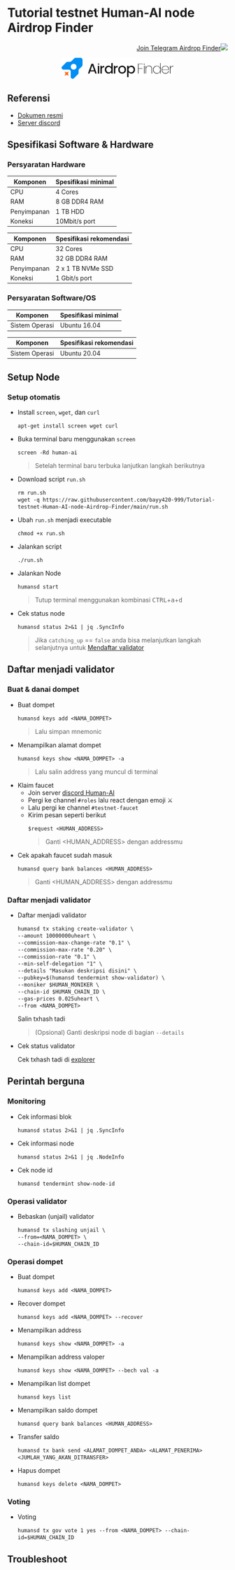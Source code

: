 # Tutorial testnet Human-AI node Airdrop Finder

<p style="font-size:14px" align="right">
<a href="https://t.me/airdropfind" target="_blank">Join Telegram Airdrop Finder<img src="https://user-images.githubusercontent.com/50621007/183283867-56b4d69f-bc6e-4939-b00a-72aa019d1aea.png" width="30"/></a>
</p>

<p align="center">
  <img height="auto" width="auto" src="https://raw.githubusercontent.com/bayy420-999/airdropfind/main/NavIcon.png">
</p>

## Referensi

* [Dokumen resmi](https://docs.humans.zone/run-nodes/testnet/joining-testnet.html)
* [Server discord](https://discord.gg/humansdotai)

## Spesifikasi Software & Hardware

### Persyaratan Hardware

| Komponen | Spesifikasi minimal |
|----------|---------------------|
|CPU|4 Cores|
|RAM|8 GB DDR4 RAM|
|Penyimpanan|1 TB HDD|
|Koneksi|10Mbit/s port|

| Komponen | Spesifikasi rekomendasi |
|----------|---------------------|
|CPU|32 Cores|
|RAM|32 GB DDR4 RAM|
|Penyimpanan|2 x 1 TB NVMe SSD|
|Koneksi|1 Gbit/s port|

### Persyaratan Software/OS

| Komponen | Spesifikasi minimal |
|----------|---------------------|
|Sistem Operasi|Ubuntu 16.04|

| Komponen | Spesifikasi rekomendasi |
|----------|---------------------|
|Sistem Operasi|Ubuntu 20.04|

## Setup Node

### Setup otomatis

* Install `screen`, `wget`, dan `curl`
  ```console
  apt-get install screen wget curl
  ```
* Buka terminal baru menggunakan `screen`
  ```console
  screen -Rd human-ai
  ```
  > Setelah terminal baru terbuka lanjutkan langkah berikutnya
* Download script `run.sh`
  ```console
  rm run.sh
  wget -q https://raw.githubusercontent.com/bayy420-999/Tutorial-testnet-Human-AI-node-Airdrop-Finder/main/run.sh
  ```
* Ubah `run.sh` menjadi executable
  ```console
  chmod +x run.sh
  ```
* Jalankan script
  ```console
  ./run.sh
  ```
* Jalankan Node
  ```console
  humansd start
  ```
  > Tutup terminal menggunakan kombinasi <kbd>CTRL</kbd>+<kbd>a</kbd>+<kbd>d</kbd>

* Cek status node
  ```console
  humansd status 2>&1 | jq .SyncInfo
  ```
  > Jika `catching_up` == `false` anda bisa melanjutkan langkah selanjutnya untuk [Mendaftar validator](#Daftar-menjadi-validator)

## Daftar menjadi validator

### Buat & danai dompet
* Buat dompet
  ```console
  humansd keys add <NAMA_DOMPET>
  ```
  > Lalu simpan mnemonic
* Menampilkan alamat dompet
  ```console
  humansd keys show <NAMA_DOMPET> -a
  ```
  > Lalu salin address yang muncul di terminal
* Klaim faucet
  * Join server [discord Human-AI](https://discord.gg/humansdotai)
  * Pergi ke channel `#roles` lalu react dengan emoji ⚔️
  * Lalu pergi ke channel `#testnet-faucet`
  * Kirim pesan seperti berikut
    ```
    $request <HUMAN_ADDRESS>
    ```
    > Ganti <HUMAN_ADDRESS> dengan addressmu
* Cek apakah faucet sudah masuk
  ```console
  humansd query bank balances <HUMAN_ADDRESS>
  ```
  > Ganti <HUMAN_ADDRESS> dengan addressmu

### Daftar menjadi validator

* Daftar menjadi validator
  ```console
  humansd tx staking create-validator \
  --amount 10000000uheart \
  --commission-max-change-rate "0.1" \
  --commission-max-rate "0.20" \
  --commission-rate "0.1" \
  --min-self-delegation "1" \
  --details "Masukan deskripsi disini" \
  --pubkey=$(humansd tendermint show-validator) \
  --moniker $HUMAN_MONIKER \
  --chain-id $HUMAN_CHAIN_ID \
  --gas-prices 0.025uheart \
  --from <NAMA_DOMPET>
  ```
  Salin txhash tadi

  > (Opsional) Ganti deskripsi node di bagian `--details`

* Cek status validator

  Cek txhash tadi di [explorer](https://explorer.humans.zone/humans-testnet)

## Perintah berguna

### Monitoring
* Cek informasi blok
  ```console
  humansd status 2>&1 | jq .SyncInfo
  ```
* Cek informasi node
  ```console
  humansd status 2>&1 | jq .NodeInfo
  ```
* Cek node id
  ```console
  humansd tendermint show-node-id
  ```

### Operasi validator
* Bebaskan (unjail) validator
  ```console
  humansd tx slashing unjail \
  --from=<NAMA_DOMPET> \
  --chain-id=$HUMAN_CHAIN_ID
  ```

### Operasi dompet

* Buat dompet
  ```console
  humansd keys add <NAMA_DOMPET>
  ```
* Recover dompet
  ```console
  humansd keys add <NAMA_DOMPET> --recover
  ```
* Menampilkan address
  ```console
  humansd keys show <NAMA_DOMPET> -a
  ```
* Menampilkan address valoper
  ```console
  humansd keys show <NAMA_DOMPET> --bech val -a
  ```
* Menampilkan list dompet
  ```console
  humansd keys list
  ```
* Menampilkan saldo dompet
  ```console
  humansd query bank balances <HUMAN_ADDRESS>
  ```
* Transfer saldo
  ```console
  humansd tx bank send <ALAMAT_DOMPET_ANDA> <ALAMAT_PENERIMA> <JUMLAH_YANG_AKAN_DITRANSFER>
  ```
* Hapus dompet
  ```console
  humansd keys delete <NAMA_DOMPET>
  ```

### Voting
* Voting
  ```console
  humansd tx gov vote 1 yes --from <NAMA_DOMPET> --chain-id=$HUMAN_CHAIN_ID
  ```

## Troubleshoot
